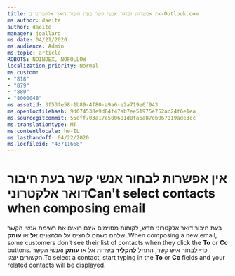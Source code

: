 ```yaml
---
title: אין אפשרות לבחור אנשי קשר בעת חיבור דואר אלקטרוני ב-Outlook.com
ms.author: daeite
author: daeite
manager: joallard
ms.date: 04/21/2020
ms.audience: Admin
ms.topic: article
ROBOTS: NOINDEX, NOFOLLOW
localization_priority: Normal
ms.custom:
- "818"
- "879"
- "880"
- "8000048"
ms.assetid: 3f53fe58-1b89-4f80-a9a6-e2a719e6f943
ms.openlocfilehash: 9d674538e9d84f47ab7ee51975e752ac24f6e1ea
ms.sourcegitcommit: 55eff703a17e500681d8fa6a87eb067019ade3cc
ms.translationtype: MT
ms.contentlocale: he-IL
ms.lasthandoff: 04/22/2020
ms.locfileid: "43711668"
---
```

# <a name="cant-select-contacts-when-composing-email"></a><span data-ttu-id="f6e98-102">אין אפשרות לבחור אנשי קשר בעת חיבור דואר אלקטרוני</span><span class="sxs-lookup"><span data-stu-id="f6e98-102">Can't select contacts when composing email</span></span>

<span data-ttu-id="f6e98-103">בעת חיבור דואר אלקטרוני חדש, לקוחות מסוימים אינם רואים את רשימת אנשי הקשר שלהם כשהם לוחצים על הלחצנים **אל** או **עותק** .</span><span class="sxs-lookup"><span data-stu-id="f6e98-103">When composing a new email, some customers don't see their list of contacts when they click the **To** or **Cc** buttons.</span></span> <span data-ttu-id="f6e98-104">כדי לבחור איש קשר, התחל **להקליד** בשדות אל או **עותק** ואנשי הקשר הקשורים יוצגו.</span><span class="sxs-lookup"><span data-stu-id="f6e98-104">To select a contact, start typing in the **To** or **Cc** fields and your related contacts will be displayed.</span></span>
